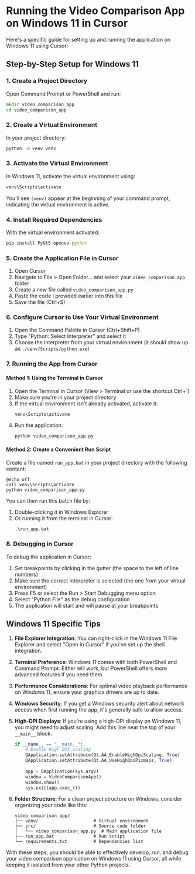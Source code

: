 # Running the Video Comparison App on Windows 11 in Cursor

Here's a specific guide for setting up and running the application on Windows 11 using Cursor:

## Step-by-Step Setup for Windows 11

### 1. Create a Project Directory

Open Command Prompt or PowerShell and run:

```cmd
mkdir video_comparison_app
cd video_comparison_app
```

### 2. Create a Virtual Environment

In your project directory:

```cmd
python -m venv venv
```

### 3. Activate the Virtual Environment

In Windows 11, activate the virtual environment using:

```cmd
venv\Scripts\activate
```

You'll see `(venv)` appear at the beginning of your command prompt, indicating the virtual environment is active.

### 4. Install Required Dependencies

With the virtual environment activated:

```cmd
pip install PyQt5 opencv-python
```

### 5. Create the Application File in Cursor

1. Open Cursor
2. Navigate to File > Open Folder... and select your `video_comparison_app` folder
3. Create a new file called `video_comparison_app.py`
4. Paste the code I provided earlier into this file
5. Save the file (Ctrl+S)

### 6. Configure Cursor to Use Your Virtual Environment

1. Open the Command Palette in Cursor (Ctrl+Shift+P)
2. Type "Python: Select Interpreter" and select it
3. Choose the interpreter from your virtual environment (it should show up as `./venv/Scripts/python.exe`)

### 7. Running the App from Cursor

#### Method 1: Using the Terminal in Cursor
1. Open the Terminal in Cursor (View > Terminal or use the shortcut Ctrl+`)
2. Make sure you're in your project directory
3. If the virtual environment isn't already activated, activate it:
   ```cmd
   venv\Scripts\activate
   ```
4. Run the application:
   ```cmd
   python video_comparison_app.py
   ```

#### Method 2: Create a Convenient Run Script

Create a file named `run_app.bat` in your project directory with the following content:

```batch
@echo off
call venv\Scripts\activate
python video_comparison_app.py
```

You can then run this batch file by:
1. Double-clicking it in Windows Explorer
2. Or running it from the terminal in Cursor:
   ```cmd
   .\run_app.bat
   ```

### 8. Debugging in Cursor

To debug the application in Cursor:

1. Set breakpoints by clicking in the gutter (the space to the left of line numbers)
2. Make sure the correct interpreter is selected (the one from your virtual environment)
3. Press F5 or select the Run > Start Debugging menu option
4. Select "Python File" as the debug configuration
5. The application will start and will pause at your breakpoints

## Windows 11 Specific Tips

1. **File Explorer Integration**: You can right-click in the Windows 11 File Explorer and select "Open in Cursor" if you've set up the shell integration.

2. **Terminal Preference**: Windows 11 comes with both PowerShell and Command Prompt. Either will work, but PowerShell offers more advanced features if you need them.

3. **Performance Considerations**: For optimal video playback performance on Windows 11, ensure your graphics drivers are up to date.

4. **Windows Security**: If you get a Windows security alert about network access when first running the app, it's generally safe to allow access.

5. **High-DPI Displays**: If you're using a high-DPI display on Windows 11, you might need to adjust scaling. Add this line near the top of your `__main__` block:
   ```python
   if __name__ == "__main__":
       # Enable High DPI scaling
       QApplication.setAttribute(Qt.AA_EnableHighDpiScaling, True)
       QApplication.setAttribute(Qt.AA_UseHighDpiPixmaps, True)
       
       app = QApplication(sys.argv)
       window = VideoComparisonApp()
       window.show()
       sys.exit(app.exec_())
   ```

6. **Folder Structure**: For a clean project structure on Windows, consider organizing your code like this:
   ```
   video_comparison_app/
   ├── venv/                     # Virtual environment
   ├── src/                      # Source code folder
   │   └── video_comparison_app.py  # Main application file
   ├── run_app.bat               # Run script
   └── requirements.txt          # Dependencies list
   ```

With these steps, you should be able to effectively develop, run, and debug your video comparison application on Windows 11 using Cursor, all while keeping it isolated from your other Python projects.